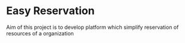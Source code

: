 # Easy Reservation 
Aim of this project is to develop platform which simplify reservation  of resources of a organization 
